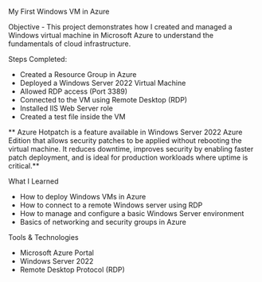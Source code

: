My First Windows VM in Azure

Objective - This project demonstrates how I created and managed a Windows virtual machine in Microsoft Azure to understand the fundamentals of cloud infrastructure.

Steps Completed:
- Created a Resource Group in Azure  
- Deployed a Windows Server 2022 Virtual Machine  
- Allowed RDP access (Port 3389)  
- Connected to the VM using Remote Desktop (RDP)  
- Installed IIS Web Server role  
- Created a test file inside the VM

** Azure Hotpatch is a feature available in Windows Server 2022 Azure Edition 
that allows security patches to be applied without rebooting the virtual machine. 
It reduces downtime, improves security by enabling faster patch deployment, and 
is ideal for production workloads where uptime is critical.**

What I Learned
- How to deploy Windows VMs in Azure  
- How to connect to a remote Windows server using RDP  
- How to manage and configure a basic Windows Server environment  
- Basics of networking and security groups in Azure

Tools & Technologies
- Microsoft Azure Portal  
- Windows Server 2022  
- Remote Desktop Protocol (RDP)
